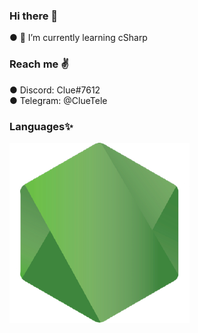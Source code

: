 ### Hi there 👋

● 🌱 I’m currently learning cSharp  

### Reach me ✌
● Discord: Clue#7612  
● Telegram: @ClueTele

### Languages✨

![](https://raw.githubusercontent.com/github/explore/80688e429a7d4ef2fca1e82350fe8e3517d3494d/topics/nodejs/nodejs.png)

